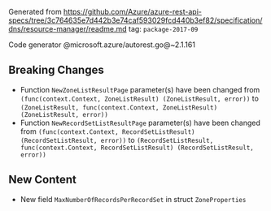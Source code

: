 Generated from https://github.com/Azure/azure-rest-api-specs/tree/3c764635e7d442b3e74caf593029fcd440b3ef82/specification/dns/resource-manager/readme.md tag: `package-2017-09`

Code generator @microsoft.azure/autorest.go@~2.1.161

## Breaking Changes

- Function `NewZoneListResultPage` parameter(s) have been changed from `(func(context.Context, ZoneListResult) (ZoneListResult, error))` to `(ZoneListResult, func(context.Context, ZoneListResult) (ZoneListResult, error))`
- Function `NewRecordSetListResultPage` parameter(s) have been changed from `(func(context.Context, RecordSetListResult) (RecordSetListResult, error))` to `(RecordSetListResult, func(context.Context, RecordSetListResult) (RecordSetListResult, error))`

## New Content

- New field `MaxNumberOfRecordsPerRecordSet` in struct `ZoneProperties`

